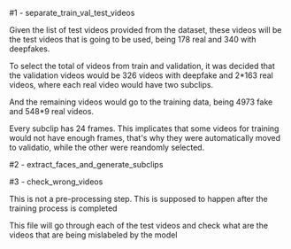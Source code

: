 #1 - separate_train_val_test_videos
<p>Given the list of test videos provided from the dataset, these videos will be the test videos that is going to be used, being 178 real and 340 with deepfakes.</p>
<p>To select the total of videos from train and validation, it was decided that the validation videos would be 326 videos with deepfake and 2*163 real videos, where each real video would have two subclips.</p>
<p>And the remaining videos would go to the training data, being 4973 fake and 548*9 real videos.</p>
<p>Every subclip has 24 frames. This implicates that some videos for training would not have enough frames, that's why they were automatically moved to validatio, while the other were reandomly selected.</p>


#2 - extract_faces_and_generate_subclips


#3 - check_wrong_videos
<p>This is not a pre-processing step. This is supposed to happen after the training process is completed</p>
<p>This file will go through each of the test videos and check what are the videos that are being mislabeled by the model</p>
